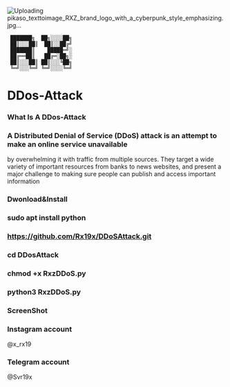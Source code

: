 ![Uploading pikaso_texttoimage_RXZ_brand_logo_with_a_cyberpunk_style_emphasizing.jpg…]()

     
     ███████╗  ██╗░░░░██╗                                        
     ██║░░░██║  ██║░░██╔╝                                     
     ███████║    █████═╝░
     ██╔══██║   ██╔═░██╗░
     ██║░░░██║ ██║░░░╚██╗       
     ╚═╝░░░╚═╝ ╚═╝░░░░╚═╝ 


# DDos-Attack 
### What Is A DDos-Attack

### A Distributed Denial of Service (DDoS) attack is an attempt to make an online service unavailable 
by overwhelming it with traffic from multiple sources. They target a wide variety of important resources
from banks to news websites, and present a major challenge to making sure people can publish and access important information

### Dwonload&Install

### sudo apt install python

### https://github.com/Rx19x/DDoSAttack.git

### cd DDosAttack

### chmod +x RxzDDoS.py

### python3 RxzDDoS.py

### ScreenShot 


### Instagram account 

 @x_rx19

### Telegram account

 @Svr19x

